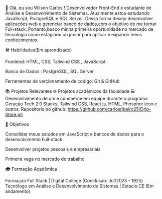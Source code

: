 👋 Olá, eu sou Wilson Carlos !
Desenvolvedor Front-End e estudante de Análise e Desenvolvimento de Sistemas. Atualmente estou estudando JavaScript, PostgreSQL e SQL Server. Dessa forma desejo desenvolver aplicações web e gerenciar banco de dados,com o objetivo de me tornar Full-stack. Portanto,busco minha primeira oportunidade no mercado de tecnologia como estagiário ou júnior para aplicar e expandir meus conhecimentos.

🛠️ Habilidades(Em aprendizado)

Frontend: HTML, CSS, Tailwind CSS , JavaScript

Banco de Dados : PostgreSQL, SQL Server

Ferramentas de vercionamento de codigo: Git & GitHub

📚 Projetos Relevantes
🌐 Projetos acadêmicos da faculdade 
💻 Desenvolvimento de um e commerce em equipe durante o programa Geração Tech 2.0
Stacks: Tailwind CSS, React js, HTML, Phosphor icon e outros.
Repositorio no github: https://github.com/carlosribeiro25/Drip-Store.git

🎯 Objetivos

Consolidar meus estudos em JavaScript e bancos de dados para o desenvolvimento Full-stack

Desenvolver projetos pessoais e empresariais

Primeira vaga no mercado de trabalho

🎓 Formação Acadêmica

Formação Full Stack | Digital College (Conclusão: Jul/2025 - 192h)
Tecnólogo em Análise e Desenvolvimento de Sistemas | Estacio CE (Em andamento)

